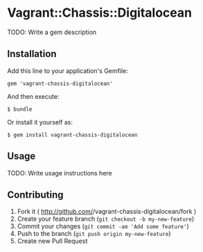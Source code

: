 # Vagrant::Chassis::Digitalocean

TODO: Write a gem description

## Installation

Add this line to your application's Gemfile:

    gem 'vagrant-chassis-digitalocean'

And then execute:

    $ bundle

Or install it yourself as:

    $ gem install vagrant-chassis-digitalocean

## Usage

TODO: Write usage instructions here

## Contributing

1. Fork it ( http://github.com/<my-github-username>/vagrant-chassis-digitalocean/fork )
2. Create your feature branch (`git checkout -b my-new-feature`)
3. Commit your changes (`git commit -am 'Add some feature'`)
4. Push to the branch (`git push origin my-new-feature`)
5. Create new Pull Request
